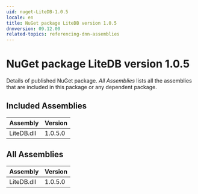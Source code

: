```yaml
---
uid: nuget-LiteDB-1.0.5
locale: en
title: NuGet package LiteDB version 1.0.5
dnnversion: 09.12.00
related-topics: referencing-dnn-assemblies
---
```


# NuGet package LiteDB version 1.0.5
Details of published NuGet package.
*All Assemblies* lists all the assemblies that are included in this package or any dependent package.

## Included Assemblies

|Assembly|Version|
|---|---|
|LiteDB.dll|1.0.5.0|

## All Assemblies

|Assembly|Version|
|---|---|
|LiteDB.dll|1.0.5.0|

